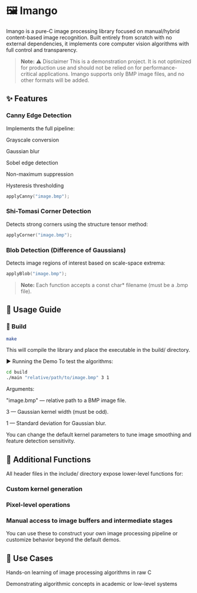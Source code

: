 # 🖼️ Imango
Imango is a pure-C image processing library focused on manual/hybrid content-based image recognition. Built entirely from scratch with no external dependencies, it implements core computer vision algorithms with full control and transparency.

> **Note:** ⚠️ Disclaimer
This is a demonstration project. It is not optimized for production use and should not be relied on for performance-critical applications.
Imango supports only BMP image files, and no other formats will be added.  

## ✨ Features
### Canny Edge Detection ###
Implements the full pipeline:

Grayscale conversion

Gaussian blur

Sobel edge detection

Non-maximum suppression

Hysteresis thresholding

```c
applyCanny("image.bmp");
```
### Shi-Tomasi Corner Detection ###
Detects strong corners using the structure tensor method:

```c
applyCorner("image.bmp");
```

### Blob Detection (Difference of Gaussians) ###
Detects image regions of interest based on scale-space extrema:

```c
applyBlob("image.bmp");
```

> **Note:** Each function accepts a const char* filename (must be a .bmp file).

## 🧠 Usage Guide ##
### 🔧 Build ###
```bash
make
```
This will compile the library and place the executable in the build/ directory.

▶️ Running the Demo
To test the algorithms:

```bash
cd build
./main "relative/path/to/image.bmp" 3 1
```
Arguments:

"image.bmp" — relative path to a BMP image file.

3 — Gaussian kernel width (must be odd).

1 — Standard deviation for Gaussian blur.

You can change the default kernel parameters to tune image smoothing and feature detection sensitivity.

## 🧰 Additional Functions ##
All header files in the include/ directory expose lower-level functions for:

### Custom kernel generation ###

### Pixel-level operations ###

### Manual access to image buffers and intermediate stages ###

You can use these to construct your own image processing pipeline or customize behavior beyond the default demos.

## 🎯 Use Cases ##
Hands-on learning of image processing algorithms in raw C

Demonstrating algorithmic concepts in academic or low-level systems

